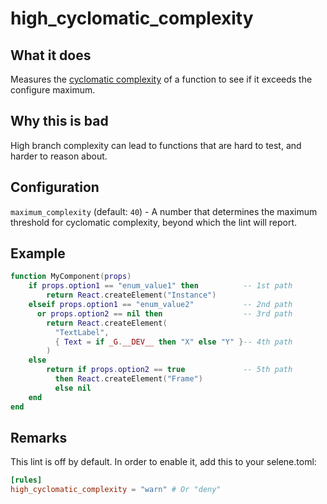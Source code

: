 # high_cyclomatic_complexity
## What it does
Measures the [cyclomatic complexity](https://en.wikipedia.org/wiki/Cyclomatic_complexity) of a function to see if it exceeds the configure maximum.

## Why this is bad
High branch complexity can lead to functions that are hard to test, and harder to reason about.

## Configuration
`maximum_complexity` (default: `40`) - A number that determines the maximum threshold for cyclomatic complexity, beyond which the lint will report.

## Example
```lua
function MyComponent(props)
    if props.option1 == "enum_value1" then          -- 1st path
        return React.createElement("Instance")
    elseif props.option1 == "enum_value2"           -- 2nd path
      or props.option2 == nil then                  -- 3rd path
        return React.createElement(
          "TextLabel",
          { Text = if _G.__DEV__ then "X" else "Y" }-- 4th path
        )
    else
        return if props.option2 == true             -- 5th path
          then React.createElement("Frame")
          else nil
    end
end
```

## Remarks

This lint is off by default. In order to enable it, add this to your selene.toml:

```toml
[rules]
high_cyclomatic_complexity = "warn" # Or "deny"
```
